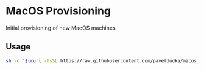 # MacOS Provisioning

Initial provisioning of new MacOS machines

## Usage

```bash
sh -c "$(curl -fsSL https://raw.githubusercontent.com/paveldudka/macos_provision/main/install.sh)"
```
